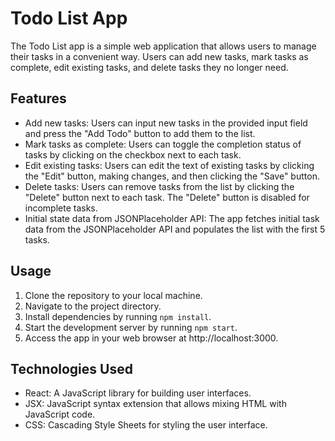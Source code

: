 # Todo List App

The Todo List app is a simple web application that allows users to manage their tasks in a convenient way. Users can add new tasks, mark tasks as complete, edit existing tasks, and delete tasks they no longer need.

## Features

- Add new tasks: Users can input new tasks in the provided input field and press the "Add Todo" button to add them to the list.
- Mark tasks as complete: Users can toggle the completion status of tasks by clicking on the checkbox next to each task.
- Edit existing tasks: Users can edit the text of existing tasks by clicking the "Edit" button, making changes, and then clicking the "Save" button.
- Delete tasks: Users can remove tasks from the list by clicking the "Delete" button next to each task. The "Delete" button is disabled for incomplete tasks.
- Initial state data from JSONPlaceholder API: The app fetches initial task data from the JSONPlaceholder API and populates the list with the first 5 tasks.

## Usage

1. Clone the repository to your local machine.
2. Navigate to the project directory.
3. Install dependencies by running `npm install`.
4. Start the development server by running `npm start`.
5. Access the app in your web browser at http://localhost:3000.

## Technologies Used

- React: A JavaScript library for building user interfaces.
- JSX: JavaScript syntax extension that allows mixing HTML with JavaScript code.
- CSS: Cascading Style Sheets for styling the user interface.